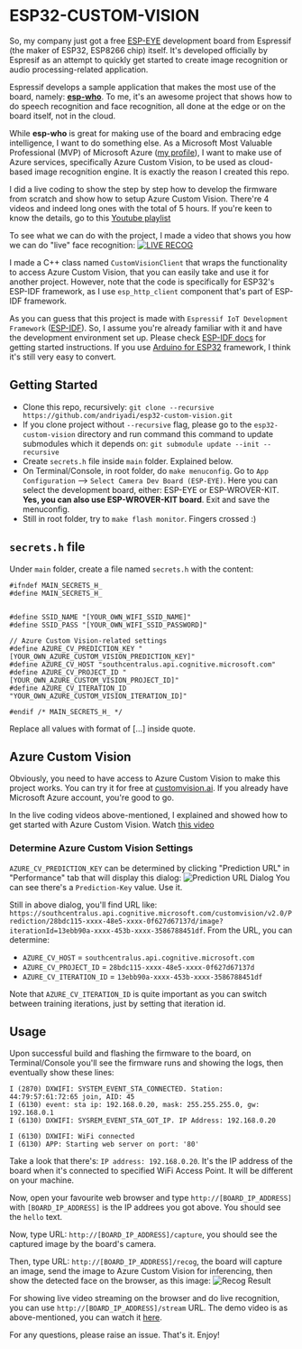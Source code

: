ESP32-CUSTOM-VISION
===================

So, my company just got a free [ESP-EYE](https://www.espressif.com/en/products/hardware/esp-eye/overview) development board from Espressif (the maker of ESP32, ESP8266 chip) itself. It's developed officially by Espresif as an attempt to quickly get started to create image recognition or audio processing-related application.

Espressif develops a sample application that makes the most use of the board, namely: [**esp-who**](https://github.com/espressif/esp-who). To me, it's an awesome project that shows how to do speech recognition and face recognition, all done at the edge or on the board itself, not in the cloud.

While **esp-who** is great for making use of the board and embracing edge intelligence, I want to do something else. As a Microsoft Most Valuable Professional (MVP) of Microsoft Azure ([my profile](https://mvp.microsoft.com/en-us/PublicProfile/4020410?fullName=Andri%20%20Yadi)), I want to make use of Azure services, specifically Azure Custom Vision, to be used as cloud-based image recognition engine. It is exactly the reason I created this repo.

I did a live coding to show the step by step how to develop the firmware from scratch and show how to setup Azure Custom Vision. There're 4 videos and indeed long ones with the total of 5 hours. If you're keen to know the details, go to this [Youtube playlist](https://www.youtube.com/playlist?list=PLh27GVXl10PcpnDkodCiUaSc8Mgma7FxW&fbclid=IwAR2crTT5b8NWRlZ1zcuys_Qde_VkkA5TkFkh7GlD0dEXJJcdiJ6fxt3aB5w)

To see what we can do with the project, I made a video that shows you how we can do "live" face recognition:
[![LIVE RECOG](http://img.youtube.com/vi/-L6gU6Gga5o/0.jpg)](http://www.youtube.com/watch?v=-L6gU6Gga5o)

I made a C++ class named `CustomVisionClient` that wraps the functionality to access Azure Custom Vision, that you can easily take and use it for another project. However, note that the code is specifically for ESP32's ESP-IDF framework, as I use `esp_http_client` component that's part of ESP-IDF framework.

As you can guess that this project is made with `Espressif IoT Development Framework` ([ESP-IDF](https://github.com/espressif/esp-idf)). So, I assume you're already familiar with it and have the development environment set up. Please check [ESP-IDF docs](https://docs.espressif.com/projects/esp-idf/en/latest/) for getting started instructions. If you use [Arduino for ESP32](https://github.com/espressif/arduino-esp32/) framework, I think it's still very easy to convert.

## Getting Started

* Clone this repo, recursively: `git clone --recursive https://github.com/andriyadi/esp32-custom-vision.git`
* If you clone project without `--recursive` flag, please go to the `esp32-custom-vision` directory and run command this command to update submodules which it depends on: `git submodule update --init --recursive` 
* Create `secrets.h` file inside `main` folder. Explained below.
* On Terminal/Console, in root folder, do `make menuconfig`. Go to `App Configuration` --> `Select Camera Dev Board (ESP-EYE)`. Here you can select the development board, either: ESP-EYE or ESP-WROVER-KIT. **Yes, you can also use ESP-WROVER-KIT board**. Exit and save the menuconfig.
* Still in root folder, try to `make flash monitor`. Fingers crossed :)

## `secrets.h` file
Under `main` folder, create a file named `secrets.h` with the content:
```
#ifndef MAIN_SECRETS_H_
#define MAIN_SECRETS_H_


#define SSID_NAME "[YOUR_OWN_WIFI_SSID_NAME]"
#define SSID_PASS "[YOUR_OWN_WIFI_SSID_PASSWORD]"

// Azure Custom Vision-related settings
#define AZURE_CV_PREDICTION_KEY "[YOUR_OWN_AZURE_CUSTOM_VISION_PREDICTION_KEY]"
#define AZURE_CV_HOST "southcentralus.api.cognitive.microsoft.com"
#define AZURE_CV_PROJECT_ID "[YOUR_OWN_AZURE_CUSTOM_VISION_PROJECT_ID]"
#define AZURE_CV_ITERATION_ID "YOUR_OWN_AZURE_CUSTOM_VISION_ITERATION_ID]"

#endif /* MAIN_SECRETS_H_ */
```

Replace all values with format of [...] inside quote.

## Azure Custom Vision
Obviously, you need to have access to Azure Custom Vision to make this project works. You can try it for free at [customvision.ai](https://www.customvision.ai/). If you already have Microsoft Azure account, you're good to go.

In the live coding videos above-mentioned, I explained and showed how to get started with Azure Custom Vision. Watch [this video](https://www.youtube.com/watch?v=-MavqOWtUvI&list=PLh27GVXl10PcpnDkodCiUaSc8Mgma7FxW&index=2)

### Determine Azure Custom Vision Settings
`AZURE_CV_PREDICTION_KEY` can be determined by clicking "Prediction URL" in "Performance" tab that will display this dialog:
![Prediction URL Dialog](https://github.com/andriyadi/esp32-custom-vision/raw/master/imgs/customvision_key.png)
You can see there's a `Prediction-Key` value. Use it.

Still in above dialog, you'll find URL like: `https://southcentralus.api.cognitive.microsoft.com/customvision/v2.0/Prediction/28bdc115-xxxx-48e5-xxxx-0f627d67137d/image?iterationId=13ebb90a-xxxx-453b-xxxx-3586788451df`. From the URL, you can determine:
* `AZURE_CV_HOST` = `southcentralus.api.cognitive.microsoft.com` 
* `AZURE_CV_PROJECT_ID` = `28bdc115-xxxx-48e5-xxxx-0f627d67137d`
* `AZURE_CV_ITERATION_ID` = `13ebb90a-xxxx-453b-xxxx-3586788451df`

Note that `AZURE_CV_ITERATION_ID` is quite important as you can switch between training iterations, just by setting that iteration id. 

## Usage
Upon successful build and flashing the firmware to the board, on Terminal/Console you'll see the firmware runs and showing the logs, then eventually show these lines:
```
I (2870) DXWIFI: SYSTEM_EVENT_STA_CONNECTED. Station: 44:79:57:61:72:65 join, AID: 45
I (6130) event: sta ip: 192.168.0.20, mask: 255.255.255.0, gw: 192.168.0.1
I (6130) DXWIFI: SYSREM_EVENT_STA_GOT_IP. IP Address: 192.168.0.20

I (6130) DXWIFI: WiFi connected
I (6130) APP: Starting web server on port: '80'
```
Take a look that there's: `IP address: 192.168.0.20`. It's the IP address of the board when it's connected to specified WiFi Access Point. It will be different on your machine.

Now, open your favourite web browser and type `http://[BOARD_IP_ADDRESS]` with `[BOARD_IP_ADDRESS]` is the IP addrees you got above. You should see the `hello` text.

Now, type URL: `http://[BOARD_IP_ADDRESS]/capture`, you should see the captured image by the board's camera.

Then, type URL: `http://[BOARD_IP_ADDRESS]/recog`, the board will capture an image, send the image to Azure Custom Vision for inferencing, then show the detected face on the browser, as this image:
![Recog Result](https://github.com/andriyadi/esp32-custom-vision/raw/master/imgs/recog_result.png)

For showing live video streaming on the browser and do live recognition, you can use `http://[BOARD_IP_ADDRESS]/stream` URL. The demo video is as above-mentioned, you can watch it [here](http://www.youtube.com/watch?v=-L6gU6Gga5o).

For any questions, please raise an issue. That's it. Enjoy!
